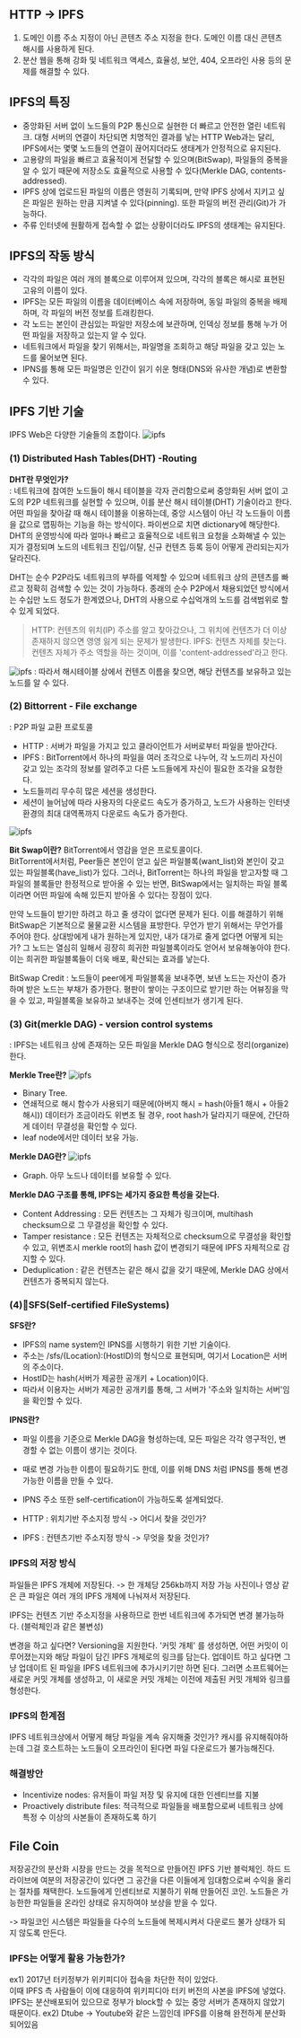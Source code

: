 ## HTTP -> IPFS
1) 도메인 이름 주소 지정이 아닌 콘텐츠 주소 지정을 한다. 도메인 이름 대신 콘텐츠 해시를 사용하게 된다.
2) 분산 웹을 통해 강화 및 네트워크 액세스, 효율성, 보안, 404, 오프라인 사용 등의 문제를 해결할 수 있다.


## IPFS의 특징
- 중앙화된 서버 없이 노드들의 P2P 통신으로 실현한 더 빠르고 안전한 열린 네트워크. 대형 서버의 연결이 차단되면 치명적인 결과를 낳는 HTTP Web과는 달리, IPFS에서는 몇몇 노드들의 연결이 끊어지더라도 생태계가 안정적으로 유지된다.
- 고용량의 파일을 빠르고 효율적이게 전달할 수 있으며(BitSwap), 파일들의 중복을 알 수 있기 때문에 저장소도 효율적으로 사용할 수 있다(Merkle DAG, contents-addressed).
- IPFS 상에 업로드된 파일의 이름은 영원히 기록되며, 만약 IPFS 상에서 지키고 싶은 파일은 원하는 만큼 지켜낼 수 있다(pinning). 또한 파일의 버전 관리(Git)가 가능하다.
- 주류 인터넷에 원활하게 접속할 수 없는 상황이더라도 IPFS의 생태계는 유지된다.


## IPFS의 작동 방식
- 각각의 파일은 여러 개의 블록으로 이루어져 있으며, 각각의 블록은 해시로 표현된 고유의 이름이 있다.
- IPFS는 모든 파일의 이름을 데이터베이스 속에 저장하며, 동일 파일의 중복을 배제하며, 각 파일의 버전 정보를 트래킹한다.
- 각 노드는 본인이 관심있는 파일만 저장소에 보관하며, 인덱싱 정보를 통해 누가 어떤 파일을 저장하고 있는지 알 수 있다.
- 네트워크에서 파일을 찾기 위해서는, 파일명을 조회하고 해당 파일을 갖고 있는 노드를 물어보면 된다.
- IPNS를 통해 모든 파일명은 인간이 읽기 쉬운 형태(DNS와 유사한 개념)로 변환할 수 있다.

## IPFS 기반 기술
IPFS Web은 다양한 기술들의 조합이다.
![ipfs](../attachment/ipfs.png)
### (1) Distributed Hash Tables(DHT) -Routing
**DHT란 무엇인가?** \
: 네트워크에 참여한 노드들이 해시 테이블을 각자 관리함으로써 중앙화된 서버 없이 고도의 P2P 네트워크를 실현할 수 있으며, 이를 분산 해시 테이블(DHT) 기술이라고 한다. \
어떤 파일을 찾아갈 때 해시 테이블을 이용하는데, 중앙 시스템이 아닌 각 노드들이 이름을 값으로 맵핑하는 기능을 하는 방식이다. 파이썬으로 치면 dictionary에 해당한다. \
DHT의 운영방식에 따라 얼마나 빠르고 효율적으로 네트워크 요청을 소화해낼 수 있는지가 결정되며 노드의 네트워크 진입/이탈, 신규 컨텐츠 등록 등이 어떻게 관리되는지가 달라진다.

DHT는 순수 P2P라도 네트워크의 부하를 억제할 수 있으며 네트워크 상의 콘텐츠를 빠르고 정확히 검색할 수 있는 것이 가능하다. 종래의 순수 P2P에서 채용되었던 방식에서는 수십만 노드 정도가 한계였으나, DHT의 사용으로 수십억개의 노드를 검색범위로 할 수 있게 되었다.

> HTTP: 컨텐츠의 위치(IP) 주소를 알고 찾아갔으나, 그 위치에 컨텐츠가 더 이상 존재하지 않으면 영영 잃게 되는 문제가 발생한다.
> IPFS: 컨텐츠 자체를 찾는다. 컨텐츠 자체가 주소 역할을 하는 것이며, 이를 'content-addressed'라고 한다.

![ipfs](../attachment/ipfs2.png)
: 따라서 해시테이블 상에서 컨텐츠 이름을 찾으면, 해당 컨텐츠를 보유하고 있는 노드를 알 수 있다.
### (2) Bittorrent - File exchange
: P2P 파일 교환 프로토콜
- HTTP : 서버가 파일을 가지고 있고 클라이언트가 서버로부터 파일을 받아간다.
- IPFS : BitTorrent에서 하나의 파일을 여러 조각으로 나누어, 각 노드끼리 자신이 갖고 있는 조각의 정보를 알려주고 다른 노드들에게 자신이 필요한 조각을 요청한다.
- 노드들끼리 무수히 많은 세션을 생성한다.
- 세션이 늘어남에 따라 사용자의 다운로드 속도가 증가하고, 노드가 사용하는 인터넷 환경의 최대 대역폭까지 다운로드 속도가 증가한다.

![ipfs](../attachment/ipfs3.png)

**Bit Swap이란?**
BitTorrent에서 영감을 얻은 프로토콜이다. \
BitTorrent에서처럼, Peer들은 본인이 얻고 싶은 파일블록(want_list)와 본인이 갖고 있는 파일블록(have_list)가 있다. 그러나, BitTorrent는 하나의 파일을 받고자할 때 그 파일의 블록들만 한정적으로 받아올 수 있는 반면, BitSwap에서는 일치하는 파일 블록이라면 어떤 파일에 속해 있든지 받아올 수 있다는 장점이 있다.

만약 노드들이 받기만 하려고 하고 줄 생각이 없다면 문제가 된다. 이를 해결하기 위해 BitSwap은 기본적으로 물물교환 시스템을 표방한다. 무언가 받기 위해서는 무언가를 주어야 한다. 상대방에게 내가 원하는게 있지만, 내가 대가로 줄게 없다면 어떻게 되는가? 그 노드는 열심히 일해서 굉장히 희귀한 파일블록이라도 얻어서 보유해놓아야 한다. 이는 희귀한 파일블록들이 더욱 배포, 확산되는 효과를 낳는다.

BitSwap Credit : 노드들이 peer에게 파일블록을 보내주면, 보낸 노드는 자산이 증가하며 받은 노드는 부채가 증가한다.
평판이 쌓이는 구조이므로 받기만 하는 어뷰징을 막을 수 있고, 파일블록을 보유하고 보내주는 것에 인센티브가 생기게 된다.

### (3) Git(merkle DAG) - version control systems
: IPFS는 네트워크 상에 존재하는 모든 파일을 Merkle DAG 형식으로 정리(organize)한다.

**Merkle Tree란?**
![ipfs](../attachment/ipfs4.png)
- Binary Tree. 
- 연쇄적으로 해시 함수가 사용되기 때문에(아버지 해시 = hash(아들1 해시 + 아들2 해시)) 데이터가 조금이라도 위변조 될 경우, root hash가 달라지기 때문에, 간단하게 데이터 무결성을 확인할 수 있다.
- leaf node에서만 데이터 보유 가능.

**Merkle DAG란?**
![ipfs](../attachment/ipfs5.png)
- Graph. 아무 노드나 데이터를 보유할 수 있다.

**Merkle DAG 구조를 통해, IPFS는 세가지 중요한 특성을 갖는다.**
- Content Addressing : 모든 컨텐츠는 그 자체가 링크이며, multihash checksum으로 그 무결성을 확인할 수 있다.
- Tamper resistance : 모든 컨텐츠는 자체적으로 checksum으로 무결성을 확인할 수 있고, 위변조시 merkle root의 hash 값이 변경되기 때문에 IPFS 자체적으로 감지할 수 있다.
- Deduplication : 같은 컨텐츠는 같은 해시 값을 갖기 때문에, Merkle DAG 상에서 컨텐츠가 중복되지 않는다.

### (4)SFS(Self-certified FileSystems)
**SFS란?**
- IPFS의 name system인 IPNS를 시행하기 위한 기반 기술이다.
- 주소는 /sfs/(Location):(HostID)의 형식으로 표현되며, 여기서 Location은 서버의 주소이다.
- HostID는 hash(서버가 제공한 공개키 + Location)이다.
- 따라서 이용자는 서버가 제공한 공개키를 통해, 그 서버가 '주소와 일치하는 서버'임을 확인할 수 있다.

**IPNS란?**
- 파일 이름을 기준으로 Merkle DAG을 형성하는데, 모든 파일은 각각 영구적인, 변경할 수 없는 이름이 생기는 것이다.
- 때로 변경 가능한 이름이 필요하기도 한데, 이를 위해 DNS 처럼 IPNS를 통해 변경 가능한 이름을 만들 수 있다.
- IPNS 주소 또한 self-certification이 가능하도록 설계되었다.





- HTTP :  위치기반 주소지정 방식 -> 어디서 찾을 것인가?
- IPFS : 컨텐츠기반 주소지정 방식 -> 무엇을 찾을 것인가?

### IPFS의 저장 방식
파일들은 IPFS 개체에 저장된다. -> 한 개체당 256kb까지 저장 가능
사진이나 영상 같은 큰 파일은 여러 개의 IPFS 개체에 나눠져서 저장된다.

IPFS는 컨텐츠 기반 주소지정을 사용하므로 한번 네트워크에 추가되면 변경 불가능하다.
(블럭체인과 같은 불변성)

변경을 하고 싶다면? Versioning을 지원한다.
'커밋 개체' 를 생성하면, 어떤 커밋이 이루어졌는지와 해당 파일이 담긴 IPFS 개체로의 링크를 담는다. 업데이트 하고 싶다면 그냥 업데이트 된 파일을 IPFS 네트워크에 추가시키기만 하면 된다. 그러면 소프트웨어는 새로운 커밋 개체를 생성하고, 이 새로운 커밋 개체는 이전에 제출된 커밋 개체와 링크를 형성한다.

### IPFS의 한계점
IPFS 네트워크상에서 어떻게 해당 파일을 계속 유지해줄 것인가?
캐시를 유지해줘야하는데 그걸 호스트하는 노드들이 오프라인이 된다면 파일 다운로드가 불가능해진다.

### 해결방안
- Incentivize nodes: 유저들이 파일 저장 및 유지에 대한 인센티브를 지불
- Proactively distribute files: 적극적으로 파일들을 배포함으로써 네트워크 상에 특정 수 이상의 사본들이 존재하도록 하기

## File Coin
저장공간의 분산화 시장을 만드는 것을 목적으로 만들어진 IPFS 기반 블럭체인.
하드 드라이브에 여분의 저장공간이 있다면 그 공간을 다른 이들에게 임대함으로써 수익을 올리는 절차를 채택한다.
노드들에게 인센티브로 지불하기 위해 만들어진 코인.
노드들은 가능한한 파일들을 온라인 상태로 유지하여야 보상을 받을 수 있다.

-> 파일코인 시스템은 파일들을 다수의 노드들에 복제시켜서 다운로드 불가 상태가 되지 않도록 만든다.


### IPFS는 어떻게 활용 가능한가?
ex1) 2017년 터키정부가 위키피디아 접속을 차단한 적이 있었다. \
이때 IPFS 측 사람들이 이에 대응하여 위키피디아 터키 버전의 사본을 IPFS에 넣었다. \
IPFS는 분산배포되어 있으므로 정부가 block할 수 있는 중앙 서버가 존재하지 않았기 때문이다.
ex2) Dtube -> Youtube와 같은 느낌인데 IPFS를 이용해 완전하게 분산화 되어있음

